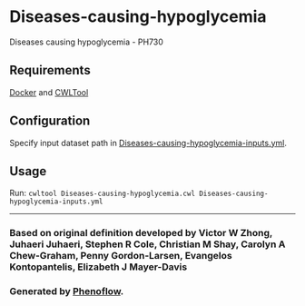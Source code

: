 # Diseases-causing-hypoglycemia

Diseases causing hypoglycemia - PH730

## Requirements

[Docker](https://docs.docker.com/install/) and [CWLTool](https://github.com/common-workflow-language/cwltool#install)

## Configuration

Specify input dataset path in [Diseases-causing-hypoglycemia-inputs.yml](Diseases-causing-hypoglycemia-inputs.yml).

## Usage

Run: `cwltool Diseases-causing-hypoglycemia.cwl Diseases-causing-hypoglycemia-inputs.yml`

***

### Based on original definition developed by Victor W Zhong, Juhaeri Juhaeri, Stephen R Cole, Christian M Shay, Carolyn A Chew-Graham, Penny Gordon-Larsen, Evangelos Kontopantelis, Elizabeth J Mayer-Davis
### Generated by [Phenoflow](https://kclhi.org/phenoflow).
